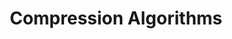 ---
layout: ../../layouts/BlogPostLayout.astro
title: "Compression Algorithms"
description: "Let's dive deep into their history, and how we can implement one ourselves."
---